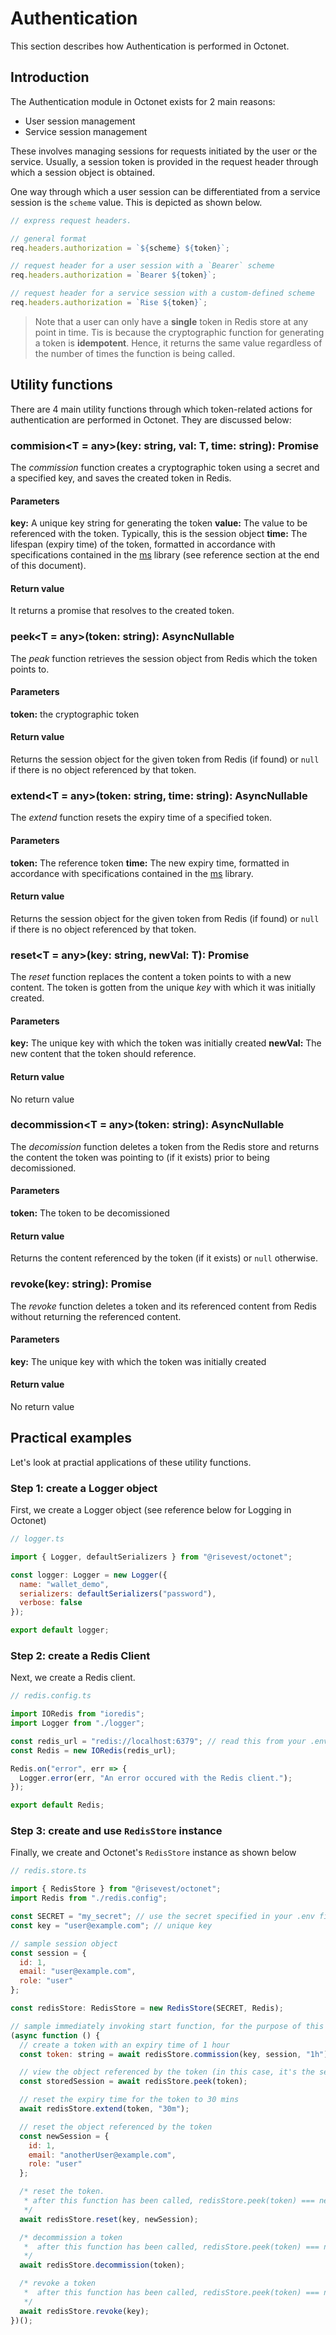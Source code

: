 # Authentication

This section describes how Authentication is performed in Octonet.

## Introduction

The Authentication module in Octonet exists for 2 main reasons:

- User session management
- Service session management

These involves managing sessions for requests initiated by the user or the service. Usually, a session token is provided in the request header through which a session object is obtained.

One way through which a user session can be differentiated from a service session is the `scheme` value. This is depicted as shown below.

```js
// express request headers.

// general format
req.headers.authorization = `${scheme} ${token}`;

// request header for a user session with a `Bearer` scheme
req.headers.authorization = `Bearer ${token}`;

// request header for a service session with a custom-defined scheme
req.headers.authorization = `Rise ${token}`;
```

> Note that a user can only have a **single** token in Redis store at any point in time. Tis is because the cryptographic function for generating a token is **idempotent**. Hence, it returns the same value regardless of the number of times the function is being called.

## Utility functions

There are 4 main utility functions through which token-related actions for authentication are performed in Octonet. They are discussed below:

### commision<T = any>(key: string, val: T, time: string): Promise<string>

The _commission_ function creates a cryptographic token using a secret and a specified key, and saves the created token in Redis.

#### Parameters

**key:** A unique key string for generating the token
**value:** The value to be referenced with the token. Typically, this is the session object
**time:** The lifespan (expiry time) of the token, formatted in accordance with specifications contained in the [ms](https://github.com/vercel/ms#readme) library (see reference section at the end of this document).

#### Return value

It returns a promise that resolves to the created token.

### peek<T = any>(token: string): AsyncNullable<T>

The _peak_ function retrieves the session object from Redis which the token points to.

#### Parameters

**token:** the cryptographic token

#### Return value

Returns the session object for the given token from Redis (if found) or `null` if there is no object referenced by that token.

### extend<T = any>(token: string, time: string): AsyncNullable<T>

The _extend_ function resets the expiry time of a specified token.

#### Parameters

**token:** The reference token
**time:** The new expiry time, formatted in accordance with specifications contained in the [ms](https://github.com/vercel/ms#readme) library.

#### Return value

Returns the session object for the given token from Redis (if found) or `null` if there is no object referenced by that token.

### reset<T = any>(key: string, newVal: T): Promise<void>

The _reset_ function replaces the content a token points to with a new content. The token is gotten from the unique _key_ with which it was initially created.

#### Parameters

**key:** The unique key with which the token was initially created
**newVal:** The new content that the token should reference.

#### Return value

No return value

### decommission<T = any>(token: string): AsyncNullable<T>

The _decomission_ function deletes a token from the Redis store and returns the content the token was pointing to (if it exists) prior to being decomissioned.

#### Parameters

**token:** The token to be decomissioned

#### Return value

Returns the content referenced by the token (if it exists) or `null` otherwise.

### revoke(key: string): Promise<void>

The _revoke_ function deletes a token and its referenced content from Redis without returning the referenced content.

#### Parameters

**key:** The unique key with which the token was initially created

#### Return value

No return value

## Practical examples

Let's look at practial applications of these utility functions.

### Step 1: create a Logger object

First, we create a Logger object (see reference below for Logging in Octonet)

```js
// logger.ts

import { Logger, defaultSerializers } from "@risevest/octonet";

const logger: Logger = new Logger({
  name: "wallet_demo",
  serializers: defaultSerializers("password"),
  verbose: false
});

export default logger;
```

### Step 2: create a Redis Client

Next, we create a Redis client.

```js
// redis.config.ts

import IORedis from "ioredis";
import Logger from "./logger";

const redis_url = "redis://localhost:6379"; // read this from your .env file
const Redis = new IORedis(redis_url);

Redis.on("error", err => {
  Logger.error(err, "An error occured with the Redis client.");
});

export default Redis;
```

### Step 3: create and use `RedisStore` instance

Finally, we create and Octonet's `RedisStore` instance as shown below

```js
// redis.store.ts

import { RedisStore } from "@risevest/octonet";
import Redis from "./redis.config";

const SECRET = "my_secret"; // use the secret specified in your .env file
const key = "user@example.com"; // unique key

// sample session object
const session = {
  id: 1,
  email: "user@example.com",
  role: "user"
};

const redisStore: RedisStore = new RedisStore(SECRET, Redis);

// sample immediately invoking start function, for the purpose of this example
(async function () {
  // create a token with an expiry time of 1 hour
  const token: string = await redisStore.commission(key, session, "1h"); // returns a cryptographic token

  // view the object referenced by the token (in this case, it's the session object created above)
  const storedSession = await redisStore.peek(token);

  // reset the expiry time for the token to 30 mins
  await redisStore.extend(token, "30m");

  // reset the object referenced by the token
  const newSession = {
    id: 1,
    email: "anotherUser@example.com",
    role: "user"
  };

  /* reset the token.
   * after this function has been called, redisStore.peek(token) === newSession
   */
  await redisStore.reset(key, newSession);

  /* decommission a token
   *  after this function has been called, redisStore.peek(token) === null
   */
  await redisStore.decommission(token);

  /* revoke a token
   *  after this function has been called, redisStore.peek(token) === null
   */
  await redisStore.revoke(key);
})();
```
